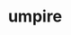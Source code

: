 ---
title: "umpire"
layout: cache
categories: [package, v0.20.2]
meta: {"versions": ["2022.03.1"], "compilers": ["gcc@=11.1.0", "gcc@=7.3.1", "gcc@=7.5.0", "oneapi@=2023.0.0"], "oss": ["amzn2", "ubuntu18.04", "ubuntu20.04"], "platforms": ["linux"], "targets": ["aarch64", "neoverse_n1", "ppc64le", "x86_64", "x86_64_v3"], "stacks": ["data-vis-sdk", "e4s", "e4s-oneapi", "e4s-power", "radiuss", "radiuss-aws", "radiuss-aws-aarch64", "root"], "num_specs": 23, "num_specs_by_stack": {"root": 23, "radiuss-aws-aarch64": 4, "radiuss-aws": 3, "radiuss": 3, "e4s-power": 4, "data-vis-sdk": 1, "e4s-oneapi": 3, "e4s": 5}}
spec_details: [{"hash": "wkc2g3ssrmngs5phzjc2czsdhqef4ifu", "compiler": "gcc@=7.3.1", "versions": ["2022.03.1"], "os": "amzn2", "platform": "linux", "target": "aarch64", "variants": ["build_system=cmake", "build_type=Release", "+c", "~cuda", "+device_alloc", "~deviceconst", "+examples", "~fortran", "generator=make", "~ipo", "~numa", "~openmp", "~rocm", "+shared", "tests=none"], "stacks": ["root", "radiuss-aws-aarch64"], "size": "-", "tarball": "https://binaries.spack.io/v0.20.2/build_cache/linux-amzn2-aarch64/gcc-7.3.1/umpire-2022.03.1/linux-amzn2-aarch64-gcc-7.3.1-umpire-2022.03.1-wkc2g3ssrmngs5phzjc2czsdhqef4ifu.spack"}, {"hash": "pwimjvtwheyyqfonmyowg2sbqgmp7txa", "compiler": "gcc@=7.3.1", "versions": ["2022.03.1"], "os": "amzn2", "platform": "linux", "target": "aarch64", "variants": ["build_system=cmake", "build_type=Release", "+c", "~cuda", "+device_alloc", "~deviceconst", "+examples", "~fortran", "generator=make", "~ipo", "~numa", "~openmp", "~rocm", "+shared", "tests=none"], "stacks": ["root", "radiuss-aws-aarch64"], "size": "-", "tarball": "https://binaries.spack.io/v0.20.2/build_cache/linux-amzn2-aarch64/gcc-7.3.1/umpire-2022.03.1/linux-amzn2-aarch64-gcc-7.3.1-umpire-2022.03.1-pwimjvtwheyyqfonmyowg2sbqgmp7txa.spack"}, {"hash": "sirbyevqvcss6yflk45f5wfotoqlzaj6", "compiler": "gcc@=7.3.1", "versions": ["2022.03.1"], "os": "amzn2", "platform": "linux", "target": "neoverse_n1", "variants": ["build_system=cmake", "build_type=Release", "+c", "~cuda", "+device_alloc", "~deviceconst", "+examples", "~fortran", "generator=make", "~ipo", "~numa", "~openmp", "~rocm", "+shared", "tests=none"], "stacks": ["root", "radiuss-aws-aarch64"], "size": "-", "tarball": "https://binaries.spack.io/v0.20.2/build_cache/linux-amzn2-neoverse_n1/gcc-7.3.1/umpire-2022.03.1/linux-amzn2-neoverse_n1-gcc-7.3.1-umpire-2022.03.1-sirbyevqvcss6yflk45f5wfotoqlzaj6.spack"}, {"hash": "tbdfx3ckm4ukomdniypmwuxnrx6qg7t5", "compiler": "gcc@=7.3.1", "versions": ["2022.03.1"], "os": "amzn2", "platform": "linux", "target": "neoverse_n1", "variants": ["build_system=cmake", "build_type=Release", "+c", "~cuda", "+device_alloc", "~deviceconst", "+examples", "~fortran", "generator=make", "~ipo", "~numa", "~openmp", "~rocm", "+shared", "tests=none"], "stacks": ["root", "radiuss-aws-aarch64"], "size": "-", "tarball": "https://binaries.spack.io/v0.20.2/build_cache/linux-amzn2-neoverse_n1/gcc-7.3.1/umpire-2022.03.1/linux-amzn2-neoverse_n1-gcc-7.3.1-umpire-2022.03.1-tbdfx3ckm4ukomdniypmwuxnrx6qg7t5.spack"}, {"hash": "uhyymyprsmnsvsnczdkgrgnli2c2hucl", "compiler": "gcc@=7.3.1", "versions": ["2022.03.1"], "os": "amzn2", "platform": "linux", "target": "x86_64_v3", "variants": ["build_system=cmake", "build_type=Release", "+c", "~cuda", "+device_alloc", "~deviceconst", "+examples", "~fortran", "generator=make", "~ipo", "~numa", "~openmp", "~rocm", "+shared", "tests=none"], "stacks": ["root", "radiuss-aws"], "size": "-", "tarball": "https://binaries.spack.io/v0.20.2/build_cache/linux-amzn2-x86_64_v3/gcc-7.3.1/umpire-2022.03.1/linux-amzn2-x86_64_v3-gcc-7.3.1-umpire-2022.03.1-uhyymyprsmnsvsnczdkgrgnli2c2hucl.spack"}, {"hash": "qnemw7v7o3dsqwmurbmt34ukz25keyc6", "compiler": "gcc@=7.3.1", "versions": ["2022.03.1"], "os": "amzn2", "platform": "linux", "target": "x86_64_v3", "variants": ["build_system=cmake", "build_type=Release", "+c", "~cuda", "+device_alloc", "~deviceconst", "+examples", "~fortran", "generator=make", "~ipo", "~numa", "~openmp", "~rocm", "+shared", "tests=none"], "stacks": ["root", "radiuss-aws"], "size": "-", "tarball": "https://binaries.spack.io/v0.20.2/build_cache/linux-amzn2-x86_64_v3/gcc-7.3.1/umpire-2022.03.1/linux-amzn2-x86_64_v3-gcc-7.3.1-umpire-2022.03.1-qnemw7v7o3dsqwmurbmt34ukz25keyc6.spack"}, {"hash": "zgq6ahq6msfzb7uk2smvsdwbnwssen6r", "compiler": "gcc@=7.3.1", "versions": ["2022.03.1"], "os": "amzn2", "platform": "linux", "target": "x86_64_v3", "variants": ["build_system=cmake", "build_type=Release", "+c", "+cuda", "cuda_arch=70", "+device_alloc", "~deviceconst", "+examples", "~fortran", "generator=make", "~ipo", "~numa", "~openmp", "~rocm", "~shared", "tests=none"], "stacks": ["root", "radiuss-aws"], "size": "-", "tarball": "https://binaries.spack.io/v0.20.2/build_cache/linux-amzn2-x86_64_v3/gcc-7.3.1/umpire-2022.03.1/linux-amzn2-x86_64_v3-gcc-7.3.1-umpire-2022.03.1-zgq6ahq6msfzb7uk2smvsdwbnwssen6r.spack"}, {"hash": "cbr6ffslvlt33qb64b44beqvizbxldjf", "compiler": "gcc@=7.5.0", "versions": ["2022.03.1"], "os": "ubuntu18.04", "platform": "linux", "target": "x86_64_v3", "variants": ["build_system=cmake", "build_type=Release", "+c", "~cuda", "+device_alloc", "~deviceconst", "+examples", "~fortran", "generator=make", "~ipo", "~numa", "~openmp", "~rocm", "+shared", "tests=none"], "stacks": ["root", "radiuss"], "size": "-", "tarball": "https://binaries.spack.io/v0.20.2/build_cache/linux-ubuntu18.04-x86_64_v3/gcc-7.5.0/umpire-2022.03.1/linux-ubuntu18.04-x86_64_v3-gcc-7.5.0-umpire-2022.03.1-cbr6ffslvlt33qb64b44beqvizbxldjf.spack"}, {"hash": "ys3sgsnsn4nwnzj23xleagff7d6o2klh", "compiler": "gcc@=7.5.0", "versions": ["2022.03.1"], "os": "ubuntu18.04", "platform": "linux", "target": "x86_64_v3", "variants": ["build_system=cmake", "build_type=Release", "+c", "~cuda", "+device_alloc", "~deviceconst", "+examples", "~fortran", "generator=make", "~ipo", "~numa", "+openmp", "~rocm", "+shared", "tests=none"], "stacks": ["root", "radiuss"], "size": "-", "tarball": "https://binaries.spack.io/v0.20.2/build_cache/linux-ubuntu18.04-x86_64_v3/gcc-7.5.0/umpire-2022.03.1/linux-ubuntu18.04-x86_64_v3-gcc-7.5.0-umpire-2022.03.1-ys3sgsnsn4nwnzj23xleagff7d6o2klh.spack"}, {"hash": "3bpdv7lnt2ehdeoffgbcnifewcswpwmq", "compiler": "gcc@=7.5.0", "versions": ["2022.03.1"], "os": "ubuntu18.04", "platform": "linux", "target": "x86_64_v3", "variants": ["build_system=cmake", "build_type=Release", "+c", "~cuda", "+device_alloc", "~deviceconst", "+examples", "~fortran", "generator=make", "~ipo", "~numa", "~openmp", "~rocm", "+shared", "tests=none"], "stacks": ["root", "radiuss"], "size": "-", "tarball": "https://binaries.spack.io/v0.20.2/build_cache/linux-ubuntu18.04-x86_64_v3/gcc-7.5.0/umpire-2022.03.1/linux-ubuntu18.04-x86_64_v3-gcc-7.5.0-umpire-2022.03.1-3bpdv7lnt2ehdeoffgbcnifewcswpwmq.spack"}, {"hash": "lwibknwohvninajyeqo7kpxnogztlpi3", "compiler": "gcc@=11.1.0", "versions": ["2022.03.1"], "os": "ubuntu20.04", "platform": "linux", "target": "ppc64le", "variants": ["build_system=cmake", "build_type=Release", "+c", "~cuda", "+device_alloc", "~deviceconst", "+examples", "~fortran", "generator=make", "~ipo", "~numa", "+openmp", "~rocm", "+shared", "tests=none"], "stacks": ["root", "e4s-power"], "size": "-", "tarball": "https://binaries.spack.io/v0.20.2/build_cache/linux-ubuntu20.04-ppc64le/gcc-11.1.0/umpire-2022.03.1/linux-ubuntu20.04-ppc64le-gcc-11.1.0-umpire-2022.03.1-lwibknwohvninajyeqo7kpxnogztlpi3.spack"}, {"hash": "ytdnaotmdvdeiw2ibwfwvfvzjvum73t5", "compiler": "gcc@=11.1.0", "versions": ["2022.03.1"], "os": "ubuntu20.04", "platform": "linux", "target": "ppc64le", "variants": ["build_system=cmake", "build_type=Release", "+c", "~cuda", "+device_alloc", "~deviceconst", "+examples", "~fortran", "generator=make", "~ipo", "~numa", "~openmp", "~rocm", "+shared", "tests=none"], "stacks": ["root", "e4s-power"], "size": "-", "tarball": "https://binaries.spack.io/v0.20.2/build_cache/linux-ubuntu20.04-ppc64le/gcc-11.1.0/umpire-2022.03.1/linux-ubuntu20.04-ppc64le-gcc-11.1.0-umpire-2022.03.1-ytdnaotmdvdeiw2ibwfwvfvzjvum73t5.spack"}, {"hash": "j2lskdjmtwxoezmuv7sxjyswurcsaiqm", "compiler": "gcc@=11.1.0", "versions": ["2022.03.1"], "os": "ubuntu20.04", "platform": "linux", "target": "ppc64le", "variants": ["build_system=cmake", "build_type=Release", "+c", "+cuda", "cuda_arch=70", "+device_alloc", "~deviceconst", "+examples", "~fortran", "generator=make", "~ipo", "~numa", "~openmp", "~rocm", "~shared", "tests=none"], "stacks": ["root", "e4s-power"], "size": "-", "tarball": "https://binaries.spack.io/v0.20.2/build_cache/linux-ubuntu20.04-ppc64le/gcc-11.1.0/umpire-2022.03.1/linux-ubuntu20.04-ppc64le-gcc-11.1.0-umpire-2022.03.1-j2lskdjmtwxoezmuv7sxjyswurcsaiqm.spack"}, {"hash": "hpmpvrr4ceftsiqkrredbsxdwv5bblf7", "compiler": "gcc@=11.1.0", "versions": ["2022.03.1"], "os": "ubuntu20.04", "platform": "linux", "target": "ppc64le", "variants": ["build_system=cmake", "build_type=Release", "+c", "~cuda", "+device_alloc", "~deviceconst", "+examples", "~fortran", "generator=make", "~ipo", "~numa", "~openmp", "~rocm", "+shared", "tests=none"], "stacks": ["root", "e4s-power"], "size": "-", "tarball": "https://binaries.spack.io/v0.20.2/build_cache/linux-ubuntu20.04-ppc64le/gcc-11.1.0/umpire-2022.03.1/linux-ubuntu20.04-ppc64le-gcc-11.1.0-umpire-2022.03.1-hpmpvrr4ceftsiqkrredbsxdwv5bblf7.spack"}, {"hash": "yef6mzqfauecq4d5x4bawsv3dig5wqss", "compiler": "gcc@=11.1.0", "versions": ["2022.03.1"], "os": "ubuntu20.04", "platform": "linux", "target": "x86_64_v3", "variants": ["build_system=cmake", "build_type=Release", "+c", "~cuda", "+device_alloc", "~deviceconst", "+examples", "~fortran", "generator=make", "~ipo", "~numa", "~openmp", "~rocm", "+shared", "tests=none"], "stacks": ["data-vis-sdk", "root"], "size": "-", "tarball": "https://binaries.spack.io/v0.20.2/build_cache/linux-ubuntu20.04-x86_64_v3/gcc-11.1.0/umpire-2022.03.1/linux-ubuntu20.04-x86_64_v3-gcc-11.1.0-umpire-2022.03.1-yef6mzqfauecq4d5x4bawsv3dig5wqss.spack"}, {"hash": "cm4krtnck32em423qodixsc5xpnze3tc", "compiler": "oneapi@=2023.0.0", "versions": ["2022.03.1"], "os": "ubuntu20.04", "platform": "linux", "target": "x86_64", "variants": ["build_system=cmake", "build_type=Release", "+c", "~cuda", "+device_alloc", "~deviceconst", "+examples", "~fortran", "generator=make", "~ipo", "~numa", "+openmp", "~rocm", "+shared", "tests=none"], "stacks": ["e4s-oneapi", "root"], "size": "-", "tarball": "https://binaries.spack.io/v0.20.2/build_cache/linux-ubuntu20.04-x86_64/oneapi-2023.0.0/umpire-2022.03.1/linux-ubuntu20.04-x86_64-oneapi-2023.0.0-umpire-2022.03.1-cm4krtnck32em423qodixsc5xpnze3tc.spack"}, {"hash": "qkcijqurj5jmcivh3aewgr7la3iks44y", "compiler": "oneapi@=2023.0.0", "versions": ["2022.03.1"], "os": "ubuntu20.04", "platform": "linux", "target": "x86_64", "variants": ["build_system=cmake", "build_type=Release", "+c", "~cuda", "+device_alloc", "~deviceconst", "+examples", "~fortran", "generator=make", "~ipo", "~numa", "~openmp", "~rocm", "+shared", "tests=none"], "stacks": ["e4s-oneapi", "root"], "size": "-", "tarball": "https://binaries.spack.io/v0.20.2/build_cache/linux-ubuntu20.04-x86_64/oneapi-2023.0.0/umpire-2022.03.1/linux-ubuntu20.04-x86_64-oneapi-2023.0.0-umpire-2022.03.1-qkcijqurj5jmcivh3aewgr7la3iks44y.spack"}, {"hash": "l337g2dna2ek57jzadtejnhj7dk4mrsk", "compiler": "oneapi@=2023.0.0", "versions": ["2022.03.1"], "os": "ubuntu20.04", "platform": "linux", "target": "x86_64", "variants": ["build_system=cmake", "build_type=Release", "+c", "~cuda", "+device_alloc", "~deviceconst", "+examples", "~fortran", "generator=make", "~ipo", "~numa", "~openmp", "~rocm", "+shared", "tests=none"], "stacks": ["e4s-oneapi", "root"], "size": "-", "tarball": "https://binaries.spack.io/v0.20.2/build_cache/linux-ubuntu20.04-x86_64/oneapi-2023.0.0/umpire-2022.03.1/linux-ubuntu20.04-x86_64-oneapi-2023.0.0-umpire-2022.03.1-l337g2dna2ek57jzadtejnhj7dk4mrsk.spack"}, {"hash": "veakwufkf423zh6vbjx647bl4tnkngog", "compiler": "gcc@=11.1.0", "versions": ["2022.03.1"], "os": "ubuntu20.04", "platform": "linux", "target": "x86_64_v3", "variants": ["build_system=cmake", "build_type=Release", "+c", "~cuda", "+device_alloc", "~deviceconst", "+examples", "~fortran", "generator=make", "~ipo", "~numa", "+openmp", "~rocm", "+shared", "tests=none"], "stacks": ["root", "e4s"], "size": "-", "tarball": "https://binaries.spack.io/v0.20.2/build_cache/linux-ubuntu20.04-x86_64_v3/gcc-11.1.0/umpire-2022.03.1/linux-ubuntu20.04-x86_64_v3-gcc-11.1.0-umpire-2022.03.1-veakwufkf423zh6vbjx647bl4tnkngog.spack"}, {"hash": "n7rtsbwxxirmax2rfvgtqb46w2sdc55z", "compiler": "gcc@=11.1.0", "versions": ["2022.03.1"], "os": "ubuntu20.04", "platform": "linux", "target": "x86_64_v3", "variants": ["build_system=cmake", "build_type=Release", "+c", "~cuda", "+device_alloc", "~deviceconst", "+examples", "~fortran", "generator=make", "~ipo", "~numa", "~openmp", "~rocm", "+shared", "tests=none"], "stacks": ["root", "e4s"], "size": "-", "tarball": "https://binaries.spack.io/v0.20.2/build_cache/linux-ubuntu20.04-x86_64_v3/gcc-11.1.0/umpire-2022.03.1/linux-ubuntu20.04-x86_64_v3-gcc-11.1.0-umpire-2022.03.1-n7rtsbwxxirmax2rfvgtqb46w2sdc55z.spack"}, {"hash": "gr47f7yh5jmj3y3utoidak4fkkjtn5d2", "compiler": "gcc@=11.1.0", "versions": ["2022.03.1"], "os": "ubuntu20.04", "platform": "linux", "target": "x86_64_v3", "variants": ["build_system=cmake", "build_type=Release", "+c", "+cuda", "cuda_arch=80", "+device_alloc", "~deviceconst", "+examples", "~fortran", "generator=make", "~ipo", "~numa", "~openmp", "~rocm", "~shared", "tests=none"], "stacks": ["root", "e4s"], "size": "-", "tarball": "https://binaries.spack.io/v0.20.2/build_cache/linux-ubuntu20.04-x86_64_v3/gcc-11.1.0/umpire-2022.03.1/linux-ubuntu20.04-x86_64_v3-gcc-11.1.0-umpire-2022.03.1-gr47f7yh5jmj3y3utoidak4fkkjtn5d2.spack"}, {"hash": "g2wxw2adrdijzkkz732z672jbzd76tvi", "compiler": "gcc@=11.1.0", "versions": ["2022.03.1"], "os": "ubuntu20.04", "platform": "linux", "target": "x86_64_v3", "variants": ["build_system=cmake", "build_type=Release", "+c", "~cuda", "+device_alloc", "~deviceconst", "+examples", "~fortran", "generator=make", "~ipo", "~numa", "~openmp", "~rocm", "+shared", "tests=none"], "stacks": ["root", "e4s"], "size": "-", "tarball": "https://binaries.spack.io/v0.20.2/build_cache/linux-ubuntu20.04-x86_64_v3/gcc-11.1.0/umpire-2022.03.1/linux-ubuntu20.04-x86_64_v3-gcc-11.1.0-umpire-2022.03.1-g2wxw2adrdijzkkz732z672jbzd76tvi.spack"}, {"hash": "fk4snnlna53lcwrrau7uhf7uncddvhep", "compiler": "gcc@=11.1.0", "versions": ["2022.03.1"], "os": "ubuntu20.04", "platform": "linux", "target": "x86_64_v3", "variants": ["amdgpu_target=gfx90a", "build_system=cmake", "build_type=Release", "+c", "~cuda", "+device_alloc", "~deviceconst", "+examples", "~fortran", "generator=make", "~ipo", "~numa", "~openmp", "patches=78daca9", "+rocm", "+shared", "tests=none"], "stacks": ["root", "e4s"], "size": "-", "tarball": "https://binaries.spack.io/v0.20.2/build_cache/linux-ubuntu20.04-x86_64_v3/gcc-11.1.0/umpire-2022.03.1/linux-ubuntu20.04-x86_64_v3-gcc-11.1.0-umpire-2022.03.1-fk4snnlna53lcwrrau7uhf7uncddvhep.spack"}]
---